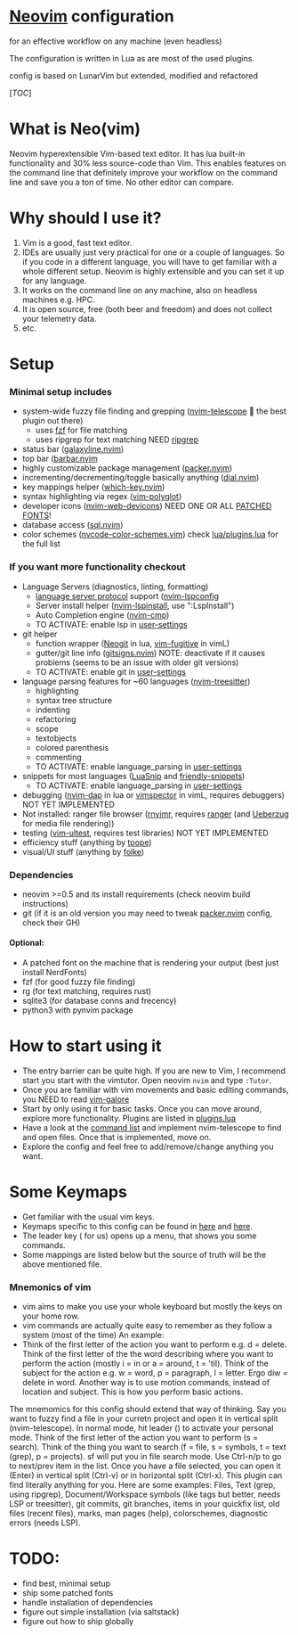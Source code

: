 # [Neovim](https://github.com/neovim/neovim) configuration
for an effective workflow on any machine (even headless)

The configuration is written in Lua as are most of the used plugins.

config is based on LunarVim but extended, modified and refactored

[_TOC_]

# What is Neo(vim)

Neovim hyperextensible Vim-based text editor. It has lua built-in functionality and 30% less source-code than Vim. This enables features on the command line that definitely improve your workflow on the command line and save you a ton of time. No other editor can compare.

# Why should I use it?
1. Vim is a good, fast text editor.
2. IDEs are usually just very practical for one or a couple of languages. So if you code in a different language, you will have to get familiar with a whole different setup. Neovim is highly extensible and you can set it up for any language.
3. It works on the command line on any machine, also on headless machines e.g. HPC.
4. It is open source, free (both beer and freedom) and does not collect your telemetry data.
5. etc.

# Setup
### Minimal setup includes
- system-wide fuzzy file finding and grepping ([nvim-telescope](https://github.com/nvim-telescope/telescope.nvim)   the best plugin out there)
    - uses [fzf](https://github.com/junegunn/fzf) for file matching
    - uses ripgrep for text matching NEED [ripgrep](https://github.com/BurntSushi/ripgrep)
- status bar ([galaxyline.nvim](https://github.com/NTBBloodbath/galaxyline.nvim))
- top bar ([barbar.nvim](https://github.com/romgrk/barbar.nvim)
- highly customizable package management ([packer.nvim](https://github.com/wbthomason/packer.nvim))
- incrementing/decrementing/toggle basically anything ([dial.nvim](https://github.com/monaqa/dial.nvim))
- key mappings helper ([which-key.nvim](https://github.com/folke/which-key.nvim))
- syntax highlighting via regex ([vim-polyglot](https://github.com/sheerun/vim-polyglot))
- developer icons ([nvim-web-devicons](https://github.com/kyazdani42/nvim-web-devicons)) NEED ONE OR ALL [PATCHED FONTS](https://github.com/ryanoasis/nerd-fonts)!
- database access ([sql.nvim](https://github.com/tami5/sql.nvim))
- color schemes ([nvcode-color-schemes.vim](https://github.com/ChristianChiarulli/nvcode-color-schemes.vim))
check [lua/plugins.lua](lua/plugins.lua) for the full list

### If you want more functionality checkout
- Language Servers (diagnostics, linting, formatting)
    - [language server protocol](https://microsoft.github.io/language-server-protocol/) support ([nvim-lspconfig](https://github.com/neovim/nvim-lspconfig)
    - Server install helper ([nvim-lspinstall](https://github.com/kabouzeid/nvim-lspinstall), use ":LspInstall")
    - Auto Completion engine ([nvim-cmp](https://github.com/hrsh7th/nvim-cmp))
    - TO ACTIVATE: enable lsp in [user-settings](user-settings.lua)
- git helper
    - function wrapper ([Neogit](https://github.com/TimUntersberger/neogit) in lua, [vim-fugitive](https://github.com/tpope/vim-fugitive) in vimL)
    - gutter/git line info ([gitsigns.nvim](https://github.com/lewis6991/gitsigns.nvim)) NOTE: deactivate if it causes problems (seems to be an issue with older git versions)
    - TO ACTIVATE: enable git in [user-settings](user-settings.lua)
- language parsing features for ~60 languages ([nvim-treesitter](https://github.com/nvim-treesitter/nvim-treesitter))
    - highlighting
    - syntax tree structure
    - indenting
    - refactoring
    - scope
    - textobjects
    - colored parenthesis
    - commenting
    - TO ACTIVATE: enable language_parsing in [user-settings](user-settings.lua)
- snippets for most languages ([LuaSnip](https://github.com/L3MON4D3/LuaSnip) and [friendly-snippets](https://github.com/rafamadriz/friendly-snippets))
    - TO ACTIVATE: enable language_parsing in [user-settings](user-settings.lua)
- debugging ([nvim-dap](https://github.com/mfussenegger/nvim-dap) in lua or [vimspector](https://github.com/puremourning/vimspector) in vimL, requires debuggers) NOT YET IMPLEMENTED
- Not installed: ranger file browser ([rnvimr](https://github.com/kevinhwang91/rnvimr), requires [ranger](https://github.com/ranger/ranger) (and [Ueberzug](https://github.com/seebye/ueberzug) for media file rendering))
- testing ([vim-ultest](https://github.com/rcarriga/vim-ultest), requires test libraries) NOT YET IMPLEMENTED
- efficiency stuff (anything by [tpope](https://github.com/tpope))
- visual/UI stuff (anything by [folke](https://github.com/folke))

### Dependencies
- neovim >=0.5 and its install requirements (check neovim build instructions)
- git (if it is an old version you may need to tweak [packer.nvim](https://github.com/wbthomason/packer.nvim) config, check their GH)

#### Optional:
- A patched font on the machine that is rendering your output (best just install NerdFonts)
- fzf (for good fuzzy file finding)
- rg (for text matching, requires rust)
- sqlite3 (for database conns and frecency)
- python3 with pynvim package

# How to start using it
- The entry barrier can be quite high. If you are new to Vim, I recommend start you start with the vimtutor. Open neovim ``` nvim ``` and type ``` :Tutor ```.
- Once you are familiar with vim movements and basic editing commands, you NEED to read [vim-galore](https://github.com/mhinz/vim-galore)
- Start by only using it for basic tasks. Once you can move around, explore more functionality. Plugins are listed in [plugins.lua](lua/plugins.lua)
- Have a look at the [command list](lua/base/which-key/init.lua) and implement nvim-telescope to find and open files. Once that is implemented, move on.
- Explore the config and feel free to add/remove/change anything you want.

# Some Keymaps
- Get familiar with the usual vim keys.
- Keymaps specific to this config can be found in [here](lua/which-key/init.lua) and [here](lua/keymappings.lua).
- The leader key (<space> for us) opens up a menu, that shows you some commands.
- Some mappings are listed below but the source of truth will be the above mentioned file.

### Mnemonics of vim
- vim aims to make you use your whole keyboard but mostly the keys on your home row.
- vim commands are actually quite easy to remember as they follow a system (most of the time)
An example:
- Think of the first letter of the action you want to perform e.g. d = delete. Think of the first letter of the the word describing where you want to perform the action (mostly i = in or a = around, t = 'til). Think of the subject for the action e.g. w = word, p = paragraph, l = letter. Ergo diw = delete in word. Another way is to use motion commands, instead of location and subject. This is how you perform basic actions.

The mnemomics for this config should extend that way of thinking. Say you want to fuzzy find a file in your curretn project and open it in vertical split (nvim-telescope). In normal mode, hit leader (<space>) to activate your personal mode. Think of the first letter of the action you want to perform (s = search). Think of the thing you want to search (f = file, s = symbols, t = text (grep), p = projects). <space>sf will put you in file search mode. Use Ctrl-n/p to go to next/prev item in the list. Once you have a file selected, you can open it (Enter) in vertical split (Ctrl-v) or in horizontal split (Ctrl-x). This plugin can find literally anything for you. Here are some examples: Files, Text (grep, using ripgrep), Document/Workspace symbols (like tags but better, needs LSP or treesitter), git commits, git branches, items in your quickfix list, old files (recent files), marks, man pages (help), colorschemes, diagnostic errors (needs LSP).

# TODO:
- find best, minimal setup
- ship some patched fonts
- handle installation of dependencies
- figure out simple installation (via saltstack)
- figure out how to ship globally
